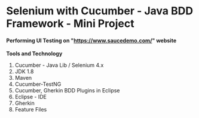 # Selenium with Cucumber - Java BDD Framework - Mini Project

#### Performing UI Testing on "https://www.saucedemo.com/" website
 
 **Tools and Technology** 
1. Cucumber - Java Lib / Selenium 4.x 
2. JDK 1.8
3. Maven
4. Cucumber-TestNG
5. Cucumber, Gherkin BDD Plugins in Eclipse
6. Eclipse - IDE
7. Gherkin
8. Feature Files



